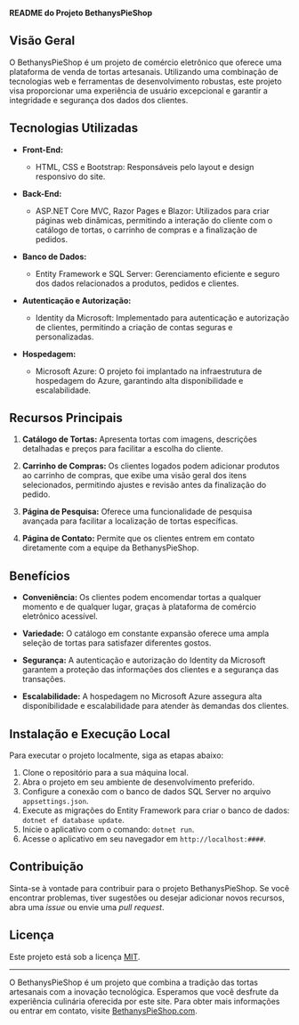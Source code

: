 **README do Projeto BethanysPieShop**

## Visão Geral

O BethanysPieShop é um projeto de comércio eletrônico que oferece uma plataforma de venda de tortas artesanais. Utilizando uma combinação de tecnologias web e ferramentas de desenvolvimento robustas, este projeto visa proporcionar uma experiência de usuário excepcional e garantir a integridade e segurança dos dados dos clientes.

## Tecnologias Utilizadas

- **Front-End:**
  - HTML, CSS e Bootstrap: Responsáveis pelo layout e design responsivo do site.

- **Back-End:**
  - ASP.NET Core MVC, Razor Pages e Blazor: Utilizados para criar páginas web dinâmicas, permitindo a interação do cliente com o catálogo de tortas, o carrinho de compras e a finalização de pedidos.

- **Banco de Dados:**
  - Entity Framework e SQL Server: Gerenciamento eficiente e seguro dos dados relacionados a produtos, pedidos e clientes.

- **Autenticação e Autorização:**
  - Identity da Microsoft: Implementado para autenticação e autorização de clientes, permitindo a criação de contas seguras e personalizadas.

- **Hospedagem:**
  - Microsoft Azure: O projeto foi implantado na infraestrutura de hospedagem do Azure, garantindo alta disponibilidade e escalabilidade.

## Recursos Principais

1. **Catálogo de Tortas:** Apresenta tortas com imagens, descrições detalhadas e preços para facilitar a escolha do cliente.

2. **Carrinho de Compras:** Os clientes logados podem adicionar produtos ao carrinho de compras, que exibe uma visão geral dos itens selecionados, permitindo ajustes e revisão antes da finalização do pedido.

3. **Página de Pesquisa:** Oferece uma funcionalidade de pesquisa avançada para facilitar a localização de tortas específicas.

4. **Página de Contato:** Permite que os clientes entrem em contato diretamente com a equipe da BethanysPieShop.

## Benefícios

- **Conveniência:** Os clientes podem encomendar tortas a qualquer momento e de qualquer lugar, graças à plataforma de comércio eletrônico acessível.

- **Variedade:** O catálogo em constante expansão oferece uma ampla seleção de tortas para satisfazer diferentes gostos.

- **Segurança:** A autenticação e autorização do Identity da Microsoft garantem a proteção das informações dos clientes e a segurança das transações.

- **Escalabilidade:** A hospedagem no Microsoft Azure assegura alta disponibilidade e escalabilidade para atender às demandas dos clientes.

## Instalação e Execução Local

Para executar o projeto localmente, siga as etapas abaixo:

1. Clone o repositório para a sua máquina local.
2. Abra o projeto em seu ambiente de desenvolvimento preferido.
3. Configure a conexão com o banco de dados SQL Server no arquivo `appsettings.json`.
4. Execute as migrações do Entity Framework para criar o banco de dados: `dotnet ef database update`.
5. Inicie o aplicativo com o comando: `dotnet run`.
6. Acesse o aplicativo em seu navegador em `http://localhost:####`.

## Contribuição

Sinta-se à vontade para contribuir para o projeto BethanysPieShop. Se você encontrar problemas, tiver sugestões ou desejar adicionar novos recursos, abra uma _issue_ ou envie uma _pull request_.

## Licença

Este projeto está sob a licença [MIT](LICENSE).

---

O BethanysPieShop é um projeto que combina a tradição das tortas artesanais com a inovação tecnológica. Esperamos que você desfrute da experiência culinária oferecida por este site. Para obter mais informações ou entrar em contato, visite [BethanysPieShop.com](https://bethanyspieshopbr.azurewebsites.net/).
